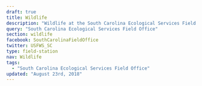 ```yaml
---
draft: true
title: Wildlife
description: "Wildlife at the South Carolina Ecological Services Field Office."
query: "South Carolina Ecological Services Field Office"
section: wildlife
facebook: SouthCarolinaFieldOffice
twitter: USFWS_SC
type: field-station
nav: Wildlife
tags:
  - "South Carolina Ecological Services Field Office"
updated: "August 23rd, 2018"
---
```

